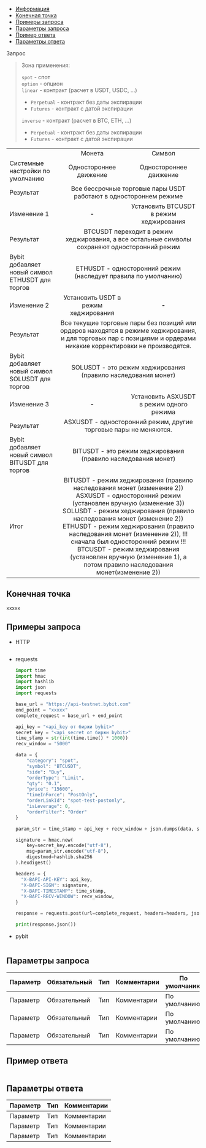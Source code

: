 - [Информация](#информация)
- [Конечная точка](#конечная-точка)
- [Примеры запроса](#примеры-запроса)
- [Параметры запроса](#параметры-запроса)
- [Пример ответа](#пример-ответа)
- [Параметры ответа](#параметры-ответа)

<a id="информация"></a>

Запрос

>Зона применения:  
>
>`spot` - спот  
>`option` - опцион  
>`linear` - контракт (расчет в USDT, USDC, ...)
>
> - `Perpetual` - контракт без даты экспирации
> - `Futures` - контракт с датой экспирации
>
>`inverse` - контракт (расчет в BTC, ETH, ...)
>
> - `Perpetual` - контракт без даты экспирации
> - `Futures` - контракт с датой экспирации

<table class="iksweb">
		<tr>
			<td></td>
			<td align="center">Монета</td>
			<td align="center">Символ</td>
		</tr>
		<tr>
			<td>Системные настройки по умолчанию</td>
			<td align="center">Одностороннее движение</td>
			<td align="center">Одностороннее движение</td>
		</tr>
		<tr>
			<td>Результат</td>
			<td colspan="2" align="center">Все бессрочные торговые пары USDT работают в одностороннем режиме</td>
		</tr>
		<tr>
			<td>Изменение 1</td>
			<td align="center"><b>-</b></td>
			<td align="center">Установить BTCUSDT в режим хеджирования</td>
		</tr>
		<tr>
			<td>Результат</td>
			<td colspan="2" align="center">BTCUSDT переходит в режим хеджирования, а все остальные символы сохраняют односторонний режим</td>
		</tr>
		<tr>
			<td>Bybit добавляет новый символ ETHUSDT для торгов</td>
			<td colspan="2" align="center">ETHUSDT - односторонний режим (наследует правила по умолчанию)</td>
		</tr>
		<tr>
			<td>Изменение 2</td>
			<td align="center">Установить USDT в режим хеджирования</td>
			<td align="center"><b>-</b></td>
		</tr>
		<tr>
			<td>Результат</td>
			<td colspan="2" align="center">Все текущие торговые пары без позиций или ордеров находятся в режиме хеджирования, и для торговых пар с позициями и ордерами никакие корректировки не производятся.</td>
		</tr>
		<tr>
			<td>Bybit добавляет новый символ SOLUSDT для торгов</td>
			<td colspan="2" align="center">SOLUSDT - это режим хеджирования (правило наследования монет)</td>
		</tr>
		<tr>
			<td>Изменение 3</td>
			<td align="center"><b>-</b></td>
			<td align="center">Установить ASXUSDT в режим одного режима</td>
		</tr>
		<tr>
			<td>Результат</td>
			<td colspan="2" align="center">ASXUSDT - односторонний режим, другие торговые пары не меняются.</td>
		</tr>
		<tr>
			<td>Bybit добавляет новый символ BITUSDT для торгов</td>
			<td colspan="2" align="center">BITUSDT - это режим хеджирования (правило наследования монет)</td>
		</tr>
        <tr>
			<td>Итог</td>
			<td colspan="2" align="center">BITUSDT - режим хеджирования (правило наследования монет (изменение 2))<br>ASXUSDT - односторонний режим (установлен вручную (изменение 3))<br>SOLUSDT - режим хеджирования (правило наследования монет (изменение 2))<br>ETHUSDT - режим хеджирования (правило наследования монет (изменение 2)), !!! сначала был односторонний режим !!!<br>BTCUSDT - режим хеджирования (установлен вручную (изменение 1), а потом правило наследования монет(изменение 2))</td>
		</tr>
</table>


<a id="конечная-точка"></a>

## Конечная точка

`xxxxx`

<a id="примеры-запроса"></a>

## Примеры запроса

- HTTP

  ```http
  
  ```

- requests

  ```python
  import time
  import hmac
  import hashlib
  import json
  import requests

  base_url = "https://api-testnet.bybit.com"
  end_point = "xxxxx"
  complete_request = base_url + end_point

  api_key = "<api_key от биржи bybit>"
  secret_key = "<api_secret от биржи bybit>"
  time_stamp = str(int(time.time() * 1000))
  recv_window = "5000"

  data = {
      "category": "spot",
      "symbol": "BTCUSDT",
      "side": "Buy",
      "orderType": "Limit",
      "qty": "0.1",
      "price": "15600",
      "timeInForce": "PostOnly",
      "orderLinkId": "spot-test-postonly",
      "isLeverage": 0,
      "orderFilter": "Order"
  }

  param_str = time_stamp + api_key + recv_window + json.dumps(data, separators=(',', ':'))
  
  signature = hmac.new(
      key=secret_key.encode("utf-8"),
      msg=param_str.encode("utf-8"),
      digestmod=hashlib.sha256
  ).hexdigest()
  
  headers = {
    "X-BAPI-API-KEY": api_key,
    "X-BAPI-SIGN": signature,
    "X-BAPI-TIMESTAMP": time_stamp,
    "X-BAPI-RECV-WINDOW": recv_window,
  }

  response = requests.post(url=complete_request, headers=headers, json=data, timeout=10)

  print(response.json())
  ```

- pybit

  ```python
  
  ```

<a id="параметры-запроса"></a>

## Параметры запроса

|Параметр  	                  |Обязательный	 |Тип  	  |Комментарии       |По умолчанию|
|-----------------------------|--------------|--------|------------------|------------|
|Параметр                     |Обязательный  |Тип     |Комментарии       |По умолчанию|
|Параметр                     |Обязательный  |Тип     |Комментарии       |По умолчанию|
|Параметр                     |Обязательный  |Тип     |Комментарии       |По умолчанию|

<a id="пример-ответа"></a>

## Пример ответа

```json

```

<a id="параметры-ответа"></a>

## Параметры ответа

|Параметр  |Тип       |Комментарии                                             |
|----------|----------|--------------------------------------------------------|
|Параметр   |Тип      |Комментарии                                             |
|Параметр   |Тип      |Комментарии                                             |
|Параметр   |Тип      |Комментарии                                             |
